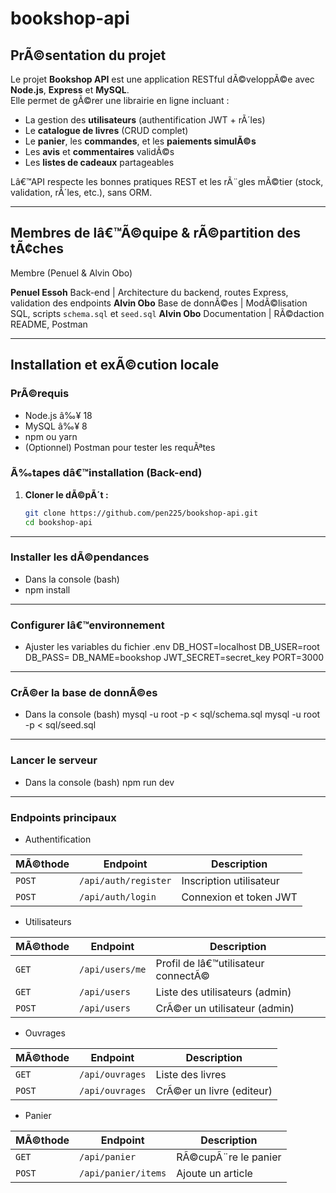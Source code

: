 # bookshop-api

## PrÃ©sentation du projet

Le projet **Bookshop API** est une application RESTful dÃ©veloppÃ©e avec **Node.js**, **Express** et **MySQL**.  
Elle permet de gÃ©rer une librairie en ligne incluant :

- La gestion des **utilisateurs** (authentification JWT + rÃ´les)
- Le **catalogue de livres** (CRUD complet)
- Le **panier**, les **commandes**, et les **paiements simulÃ©s**
- Les **avis** et **commentaires** validÃ©s
- Les **listes de cadeaux** partageables

Lâ€™API respecte les bonnes pratiques REST et les rÃ¨gles mÃ©tier (stock, validation, rÃ´les, etc.), sans ORM.

---

## Membres de lâ€™Ã©quipe & rÃ©partition des tÃ¢ches

Membre (Penuel & Alvin Obo)

**Penuel Essoh** Back-end | Architecture du backend, routes Express, validation des endpoints
**Alvin Obo** Base de donnÃ©es | ModÃ©lisation SQL, scripts `schema.sql` et `seed.sql`
**Alvin Obo** Documentation | RÃ©daction README, Postman

---

## Installation et exÃ©cution locale

### PrÃ©requis

- Node.js â‰¥ 18
- MySQL â‰¥ 8
- npm ou yarn
- (Optionnel) Postman pour tester les requÃªtes

### Ã‰tapes dâ€™installation (Back-end)

1. **Cloner le dÃ©pÃ´t :**
   ```bash
   git clone https://github.com/pen225/bookshop-api.git
   cd bookshop-api
   
---

### Installer les dÃ©pendances

- Dans la console (bash)
- npm install

---

### Configurer lâ€™environnement

- Ajuster les variables du fichier .env
DB_HOST=localhost
DB_USER=root
DB_PASS=
DB_NAME=bookshop
JWT_SECRET=secret_key
PORT=3000

---

### CrÃ©er la base de donnÃ©es

- Dans la console (bash)
mysql -u root -p < sql/schema.sql
mysql -u root -p < sql/seed.sql


---

### Lancer le serveur

- Dans la console (bash)
npm run dev

---

### Endpoints principaux

- Authentification

| MÃ©thode | Endpoint             | Description             |
| ------- | -------------------- | ----------------------- |
| `POST`  | `/api/auth/register` | Inscription utilisateur |
| `POST`  | `/api/auth/login`    | Connexion et token JWT  |

- Utilisateurs

| MÃ©thode | Endpoint        | Description                      |
| ------- | --------------- | -------------------------------- |
| `GET`   | `/api/users/me` | Profil de lâ€™utilisateur connectÃ© |
| `GET`   | `/api/users`    | Liste des utilisateurs (admin)   |
| `POST`  | `/api/users`    | CrÃ©er un utilisateur (admin)     |

- Ouvrages

| MÃ©thode | Endpoint        | Description              |
| ------- | --------------- | ------------------------ |
| `GET`   | `/api/ouvrages` | Liste des livres         |
| `POST`  | `/api/ouvrages` | CrÃ©er un livre (editeur) |

- Panier

| MÃ©thode | Endpoint            | Description        |
| ------- | ------------------- | ------------------ |
| `GET`   | `/api/panier`       | RÃ©cupÃ¨re le panier |
| `POST`  | `/api/panier/items` | Ajoute un article  |